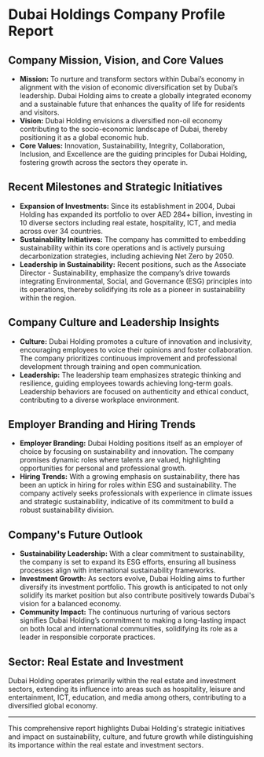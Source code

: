 # Dubai Holdings Company Profile Report

## Company Mission, Vision, and Core Values
- **Mission:** To nurture and transform sectors within Dubai’s economy in alignment with the vision of economic diversification set by Dubai’s leadership. Dubai Holding aims to create a globally integrated economy and a sustainable future that enhances the quality of life for residents and visitors.
- **Vision:** Dubai Holding envisions a diversified non-oil economy contributing to the socio-economic landscape of Dubai, thereby positioning it as a global economic hub.
- **Core Values:** Innovation, Sustainability, Integrity, Collaboration, Inclusion, and Excellence are the guiding principles for Dubai Holding, fostering growth across the sectors they operate in.

## Recent Milestones and Strategic Initiatives
- **Expansion of Investments:** Since its establishment in 2004, Dubai Holding has expanded its portfolio to over AED 284+ billion, investing in 10 diverse sectors including real estate, hospitality, ICT, and media across over 34 countries.
- **Sustainability Initiatives:** The company has committed to embedding sustainability within its core operations and is actively pursuing decarbonization strategies, including achieving Net Zero by 2050.   
- **Leadership in Sustainability:** Recent positions, such as the Associate Director - Sustainability, emphasize the company’s drive towards integrating Environmental, Social, and Governance (ESG) principles into its operations, thereby solidifying its role as a pioneer in sustainability within the region.

## Company Culture and Leadership Insights
- **Culture:** Dubai Holding promotes a culture of innovation and inclusivity, encouraging employees to voice their opinions and foster collaboration. The company prioritizes continuous improvement and professional development through training and open communication.
- **Leadership:** The leadership team emphasizes strategic thinking and resilience, guiding employees towards achieving long-term goals. Leadership behaviors are focused on authenticity and ethical conduct, contributing to a diverse workplace environment.

## Employer Branding and Hiring Trends
- **Employer Branding:** Dubai Holding positions itself as an employer of choice by focusing on sustainability and innovation. The company promises dynamic roles where talents are valued, highlighting opportunities for personal and professional growth.
- **Hiring Trends:** With a growing emphasis on sustainability, there has been an uptick in hiring for roles within ESG and sustainability. The company actively seeks professionals with experience in climate issues and strategic sustainability, indicative of its commitment to build a robust sustainability division.

## Company's Future Outlook
- **Sustainability Leadership:** With a clear commitment to sustainability, the company is set to expand its ESG efforts, ensuring all business processes align with international sustainability frameworks.
- **Investment Growth:** As sectors evolve, Dubai Holding aims to further diversify its investment portfolio. This growth is anticipated to not only solidify its market position but also contribute positively towards Dubai's vision for a balanced economy.
- **Community Impact:** The continuous nurturing of various sectors signifies Dubai Holding’s commitment to making a long-lasting impact on both local and international communities, solidifying its role as a leader in responsible corporate practices.

## Sector: Real Estate and Investment
Dubai Holding operates primarily within the real estate and investment sectors, extending its influence into areas such as hospitality, leisure and entertainment, ICT, education, and media among others, contributing to a diversified global economy. 

---

This comprehensive report highlights Dubai Holding's strategic initiatives and impact on sustainability, culture, and future growth while distinguishing its importance within the real estate and investment sectors.